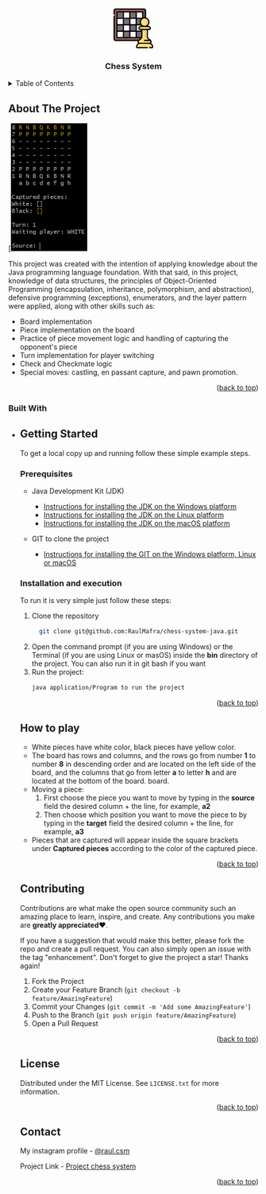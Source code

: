 <a name="readme-top"></a>

<br />
<div align="center">
  <a href="https://github.com/othneildrew/Best-README-Template">
    <img src="images/logo.png" alt="Logo" width="80" height="80">
  </a>
  <h3 align="center">Chess System</h3>
</div>



<!-- TABLE OF CONTENTS -->
<details>
  <summary>Table of Contents</summary>
  <ol>
    <li>
      <a href="#about-the-project">About The Project</a>
      <ul>
        <li><a href="#built-with">Built With</a></li>
      </ul>
    </li>
    <li>
      <a href="#getting-started">Getting Started</a>
      <ul>
        <li><a href="#prerequisites">Prerequisites</a></li>
        <li><a href="#Installation and execution">Installation</a></li>
      </ul>
    </li>
    <li><a href="#How to play">Usage</a></li>
    <li><a href="#license">License</a></li>
    <li><a href="#contact">Contact</a></li>
  </ol>
</details>



<!-- ABOUT THE PROJECT -->
## About The Project

[![Demo](/images/Demo.png)

This project was created with the intention of applying knowledge about the Java programming language foundation. With that said, in this project, knowledge of data structures, the principles of Object-Oriented Programming (encapsulation, inheritance, polymorphism, and abstraction), defensive programming (exceptions), enumerators, and the layer pattern were applied, along with other skills such as:

* Board implementation
* Piece implementation on the board
* Practice of piece movement logic and handling of capturing the opponent's piece
* Turn implementation for player switching
* Check and Checkmate logic
* Special moves: castling, en passant capture, and pawn promotion.

<p align="right">(<a href="#readme-top">back to top</a>)</p>



### Built With

* <!--![Java][Java.icon]][Java-url]

<p align="right">(<a href="#readme-top">back to top</a>)</p>



<!-- GETTING STARTED -->
## Getting Started

To get a local copy up and running follow these simple example steps.

### Prerequisites

* Java Development Kit (JDK)

  * [Instructions for installing the JDK on the Windows platform][Java-install-windows]
  * [Instructions for installing the JDK on the Linux platform][Java-install-linux]
  * [Instructions for installing the JDK on the macOS platform][Java-install-macOS]
 
* GIT to clone the project

  * [Instructions for installing the GIT on the Windows platform, Linux or macOS][Git]
 

### Installation and execution

To run it is very simple just follow these steps:

1. Clone the repository
   ```sh
     git clone git@github.com:RaulMafra/chess-system-java.git
   ```
2. Open the command prompt (if you are using Windows) or the Terminal (if you are using Linux or masOS) inside the <strong>bin</strong> directory of the project. You can also run it in git bash if you want
3. Run the project:
   ```sh
   java application/Program to run the project
   ```
 

<p align="right">(<a href="#readme-top">back to top</a>)</p>



<!-- USAGE EXAMPLES -->
## How to play


* White pieces have white color, black pieces have yellow color.
* The board has rows and columns, and the rows go from number **1** to number <strong>8</strong> in descending order and are located on the left side of the board, and the columns that go from letter **a** to letter **h** and are located at the bottom of the board. board.
* Moving a piece:
  <ol>
    <li>First choose the piece you want to move by typing in the <strong>source</strong> field the desired column + the line, for example, <strong>a2</strong></li>
    <li>Then choose which position you want to move the piece to by typing in the <strong>target</strong> field the desired column + the line, for example, <strong>a3</strong></li>
  </ol>
* Pieces that are captured will appear inside the square brackets under **Captured pieces** according to the color of the captured piece.
  
<p align="right">(<a href="#readme-top">back to top</a>)</p>



<!-- CONTRIBUTING -->
## Contributing

Contributions are what make the open source community such an amazing place to learn, inspire, and create. Any contributions you make are **greatly appreciated**❤️.

If you have a suggestion that would make this better, please fork the repo and create a pull request. You can also simply open an issue with the tag "enhancement".
Don't forget to give the project a star! Thanks again!

1. Fork the Project
2. Create your Feature Branch (`git checkout -b feature/AmazingFeature`)
3. Commit your Changes (`git commit -m 'Add some AmazingFeature'`)
4. Push to the Branch (`git push origin feature/AmazingFeature`)
5. Open a Pull Request

<p align="right">(<a href="#readme-top">back to top</a>)</p>



<!-- LICENSE -->
## License

Distributed under the MIT License. See `LICENSE.txt` for more information.

<p align="right">(<a href="#readme-top">back to top</a>)</p>



<!-- CONTACT -->
## Contact

My instagram profile - [@raul.csm][Instagram]

Project Link - [Project chess system][Project]

<p align="right">(<a href="#readme-top">back to top</a>)</p>





<!-- MARKDOWN LINKS & IMAGES -->
<!-- https://www.markdownguide.org/basic-syntax/#reference-style-links -->
[contributors-shield]: https://img.shields.io/github/contributors/othneildrew/Best-README-Template.svg?style=for-the-badge
[contributors-url]: https://github.com/othneildrew/Best-README-Template/graphs/contributors
[forks-shield]: https://img.shields.io/github/forks/othneildrew/Best-README-Template.svg?style=for-the-badge
[forks-url]: https://github.com/othneildrew/Best-README-Template/network/members
[stars-shield]: https://img.shields.io/github/stars/othneildrew/Best-README-Template.svg?style=for-the-badge
[stars-url]: https://github.com/othneildrew/Best-README-Template/stargazers
[issues-shield]: https://img.shields.io/github/issues/othneildrew/Best-README-Template.svg?style=for-the-badge
[issues-url]: https://github.com/othneildrew/Best-README-Template/issues
[license-shield]: https://img.shields.io/github/license/othneildrew/Best-README-Template.svg?style=for-the-badge
[license-url]: https://github.com/othneildrew/Best-README-Template/blob/master/LICENSE.txt
[linkedin-shield]: https://img.shields.io/badge/-LinkedIn-black.svg?style=for-the-badge&logo=linkedin&colorB=555
[linkedin-url]: https://linkedin.com/in/othneildrew
[product-screenshot]: images/screenshot.png
[Next.js]: https://img.shields.io/badge/next.js-000000?style=for-the-badge&logo=nextdotjs&logoColor=white
[Next-url]: https://nextjs.org/
[React.js]: https://img.shields.io/badge/React-20232A?style=for-the-badge&logo=react&logoColor=61DAFB
[React-url]: https://reactjs.org/
[Vue.js]: https://img.shields.io/badge/Vue.js-35495E?style=for-the-badge&logo=vuedotjs&logoColor=4FC08D
[Vue-url]: https://vuejs.org/
[Angular.io]: https://img.shields.io/badge/Angular-DD0031?style=for-the-badge&logo=angular&logoColor=white
[Angular-url]: https://angular.io/
[Svelte.dev]: https://img.shields.io/badge/Svelte-4A4A55?style=for-the-badge&logo=svelte&logoColor=FF3E00
[Svelte-url]: https://svelte.dev/
[Laravel.com]: https://img.shields.io/badge/Laravel-FF2D20?style=for-the-badge&logo=laravel&logoColor=white
[Laravel-url]: https://laravel.com
[Bootstrap.com]: https://img.shields.io/badge/Bootstrap-563D7C?style=for-the-badge&logo=bootstrap&logoColor=white
[Bootstrap-url]: https://getbootstrap.com
[JQuery.com]: https://img.shields.io/badge/jQuery-0769AD?style=for-the-badge&logo=jquery&logoColor=white
[JQuery-url]: https://jquery.com 

[Java.icon]: /images/java.png
[Java-url]: https://www.oracle.com/br/java/
[Java-install-windows]: https://docs.oracle.com/en/java/javase/11/install/installation-jdk-microsoft-windows-platforms.html#GUID-A7E27B90-A28D-4237-9383-A58B416071CA
[Java-install-linux]: https://docs.oracle.com/en/java/javase/11/install/installation-jdk-linux-platforms.html#GUID-737A84E4-2EFF-4D38-8E60-3E29D1B884B8
[Java-install-macOS]: https://docs.oracle.com/en/java/javase/11/install/installation-jdk-macos.html#GUID-2FE451B0-9572-4E38-A1A5-568B77B146DE
[Git]: https://git-scm.com/book/en/v2/Getting-Started-Installing-Git
[Instagram]: https://www.instagram.com/raul.csm/
[Project]: https://github.com/RaulMafra/chess-system-java/tree/main

